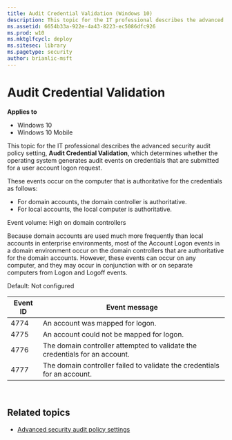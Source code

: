 ```yaml
---
title: Audit Credential Validation (Windows 10)
description: This topic for the IT professional describes the advanced security audit policy setting, Audit Credential Validation, which determines whether the operating system generates audit events on credentials that are submitted for a user account logon request.
ms.assetid: 6654b33a-922e-4a43-8223-ec5086dfc926
ms.prod: w10
ms.mktglfcycl: deploy
ms.sitesec: library
ms.pagetype: security
author: brianlic-msft
---
```


# Audit Credential Validation

**Applies to**
-   Windows 10
-   Windows 10 Mobile

This topic for the IT professional describes the advanced security audit policy setting, **Audit Credential Validation**, which determines whether the operating system generates audit events on credentials that are submitted for a user account logon request.

These events occur on the computer that is authoritative for the credentials as follows:

-   For domain accounts, the domain controller is authoritative.
-   For local accounts, the local computer is authoritative.

Event volume: High on domain controllers

Because domain accounts are used much more frequently than local accounts in enterprise environments, most of the Account Logon events in a domain environment occur on the domain controllers that are authoritative for the domain accounts. However, these events can occur on any computer, and they 
may occur in conjunction with or on separate computers from Logon and Logoff events.

Default: Not configured

| Event ID | Event message |
| - | - |
| 4774 | An account was mapped for logon. |
| 4775 | An account could not be mapped for logon. |
| 4776 | The domain controller attempted to validate the credentials for an account. |
| 4777 | The domain controller failed to validate the credentials for an account. |
 
## Related topics

- [Advanced security audit policy settings](advanced-security-audit-policy-settings.md)
 
 
